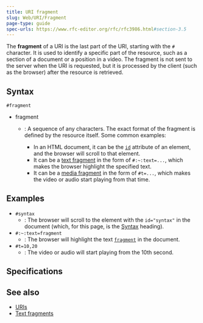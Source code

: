 ```yaml
---
title: URI fragment
slug: Web/URI/Fragment
page-type: guide
spec-urls: https://www.rfc-editor.org/rfc/rfc3986.html#section-3.5
---
```




The **fragment** of a URI is the last part of the URI, starting with the `#` character. It is used to identify a specific part of the resource, such as a section of a document or a position in a video. The fragment is not sent to the server when the URI is requested, but it is processed by the client (such as the browser) after the resource is retrieved.

## Syntax

```url
#fragment
```

- fragment

  - : A sequence of any characters. The exact format of the fragment is defined by the resource itself. Some common examples:

    - In an HTML document, it can be the [`id`](/Web/HTML/Global_attributes/id) attribute of an element, and the browser will scroll to that element.
    - It can be a [text fragment](/Web/URI/Fragment/Text_fragments) in the form of `#:~:text=...`, which makes the browser highlight the specified text.
    - It can be a [media fragment](https://www.w3.org/TR/media-frags/) in the form of `#t=...`, which makes the video or audio start playing from that time.

## Examples

- `#syntax`
  - : The browser will scroll to the element with the `id="syntax"` in the document (which, for this page, is the [Syntax](#syntax) heading).
- `#:~:text=fragment`
  - : The browser will highlight the text [`fragment`](#:~:text=fragment) in the document.
- `#t=10,20`
  - : The video or audio will start playing from the 10th second.

## Specifications



## See also

- [URIs](/Web/URI)
- [Text fragments](/Web/URI/Fragment/Text_fragments)
